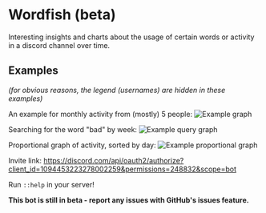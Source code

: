 # Wordfish (beta)

Interesting insights and charts about the usage of certain words or activity in a discord channel over time.

## Examples
*(for obvious reasons, the legend (usernames) are hidden in these examples)*

An example for monthly activity from (mostly) 5 people:
![Example graph](https://i.imgur.com/YeLQDcI.png)

Searching for the word "bad" by week:
![Example query graph](https://i.imgur.com/OqLbR1U.png)

Proportional graph of activity, sorted by day:
![Example proportional graph](https://i.imgur.com/EUGK1xh.png)

Invite link: https://discord.com/api/oauth2/authorize?client_id=1094453223278002259&permissions=248832&scope=bot

Run `::help` in your server!

**This bot is still in beta - report any issues with GitHub's issues feature.**